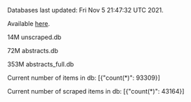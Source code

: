 Databases last updated: Fri Nov  5 21:47:32 UTC 2021. 

Available [here](https://github.com/cbeauhilton/ash-db/releases).

14M	unscraped.db

72M	abstracts.db

353M	abstracts_full.db

Current number of items in db:
[{"count(*)": 93309}]

Current number of scraped items in db:
[{"count(*)": 43164}]
